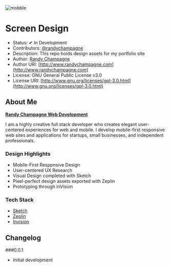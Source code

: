 ![mobble](http://cloud.scott.ee/images/mobble.png)

# Screen Design

* Status: ✔ In Development
* Contributors: [@randychampagne](http://twitter.com/randychampagne)
* Description: This repo holds design assets for my portfolio site
* Author: [Randy Champagne](http://www.randychampagne.com)
* Author URI: [http://www.randychampagne.com](http://www.randychampagne.com)
* License: GNU General Public License v3.0
* License URI: [http://www.gnu.org/licenses/gpl-3.0.html](http://www.gnu.org/licenses/gpl-3.0.html)




## About Me

**[Randy Champagne Web Development](http://www.randychampagne.com)**

I am a highly creative full stack developer who creates elegant user-centered experiences for web and mobile. I develop mobile-first responsive web sites and applications for startups, small businesses, and independent professionals.




### Design Highlights

* Mobile-First Resppnsive Design
* User-centered UX Research
* Visual Design completed with Sketch
* Pixel-perfect design assets exported with Zeplin
* Prototyping through inVision




### Tech Stack 

* [Sketch](https://www.sketchapp.com/)
* [Zeplin](https://zeplin.io/)
* [Invision](https://www.invisionapp.com/)




## Changelog

###0.0.1
* Initial development
